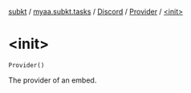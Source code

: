[subkt](../../../index.md) / [myaa.subkt.tasks](../../index.md) / [Discord](../index.md) / [Provider](index.md) / [&lt;init&gt;](./-init-.md)

# &lt;init&gt;

`Provider()`

The provider of an embed.

